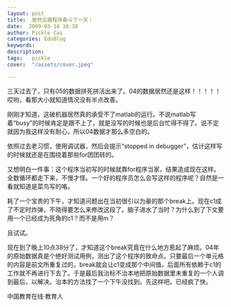 ```yaml
---
layout: post  
title:  居然又跟程序奋斗了一天！  
date:  2009-03-14 10:38  
author: Pickle Cai  
categories: EduBlog  
keywords: 
description:   
tags:	pickle   
cover:  "/assets/cover.jpeg"  

---  
```

    
三天过去了，只有05的数据拼死拼活出来了。04的数据居然还是这样！！！！！哎哟，看那大小就知道情况没有半点改善。



 



刚刚才知道，这破机器居然真的承受不了matlab的运行。不说matlab写着“busy”的时候肯定是跟不上了，就是没写的时候也是后台忙得不得了。说不定就因为我这样没有耐心，所以04数据才那么多空白的。



依照过去老习惯，使用调试器，然后会提示“stopped in debugger”，估计这样写的时候就还是在围绕着那些for团团转的。



又想明白一件事：这个程序当初写的时候就靠for程序当家，结果造成现在这样。全数循环都走下来，不慢才怪。一个好的程序员怎么会写这样的程序呢？自然是一看就知道是菜鸟写的咯。



 



耗了一个宝贵的下午，才知道问题出在当初很引以为豪的那个break上。现在c1成了不定时炸弹，不晓得要怎么来修改这段了。脑子进水了当时？为什么到了下文要用一个已经成为死角的c1？而不是用m？



且试试。



 



现在到了晚上10点38分了，才知道这个break究竟在什么地方惹起了麻烦。04年的原始数据真是个绝好测试用例，测出了这个程序的致命点。只要最后一个单元格的内容是前文所重复过的，break就会让c1变成那个中间值，后面所有依赖于c1的工作就不再进行下去了。于是最后我治标不治本地把原始数据里未重复的一个人调到最后，以解决。治本的方法找了一个下午没找到。先这样吧。已经疯了快。



		    
 中国教育在线·教育人

